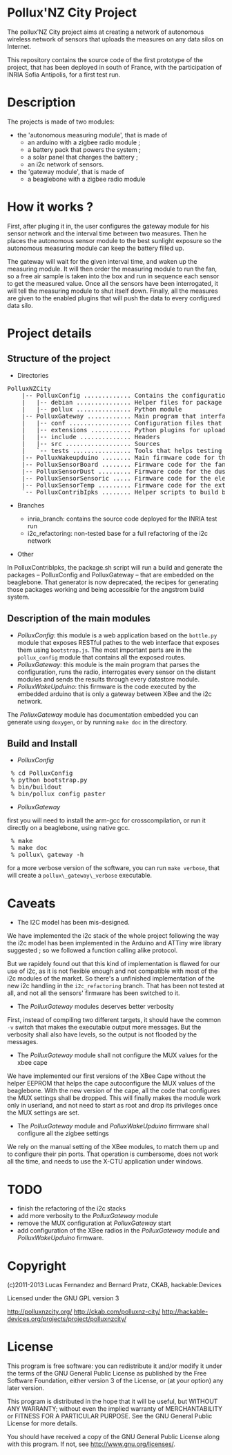 
Pollux'NZ City Project
======================

The pollux'NZ City project aims at creating a network of autonomous wireless network
of sensors that uploads the measures on any data silos on Internet.

This repository contains the source code of the first prototype of the project, that
has been deployed  in south of France, with the participation of INRIA Sofia Antipolis,
for a first test run.

Description
===========

The projects is made of two modules:
 * the 'autonomous measuring module', that is made of
   * an arduino with a zigbee radio module ;
   * a battery pack that powers the system ;
   * a solar panel that charges the battery ;
   * an i2c network of sensors.
 * the 'gateway module', that is made of
   * a beaglebone with a zigbee radio module

How it works ?
==============

First, after pluging it in, the user configures the gateway module for his sensor 
network and the interval time between two measures. Then he places the autonomous
sensor module to the best sunlight exposure so the autonomous measuring module can
keep the battery filled up.

The gateway will wait for the given interval time, and waken up the measuring module.
It will then order the measuring module to run the fan, so a free air sample is taken
into the box and run in sequence each sensor to get the measured value. Once all the
sensors have been interrogated, it will tell the measuring module to shut itself down.
Finally, all the measures are given to the enabled plugins that will push the data to
every configured data silo.

Project details
===============

Structure of the project
------------------------

 * Directories

<pre>
PolluxNZCity
    |-- PolluxConfig ............. Contains the configuration plugin (in python)
    |   |-- debian ............... Helper files for package generation
    |   |-- pollux ............... Python module
    |-- PolluxGateway ............ Main program that interfaces with the measuring modules
    |   |-- conf ................. Configuration files that are to be deployed in /etc
    |   |-- extensions ........... Python plugins for uploading data to data silos
    |   |-- include .............. Headers
    |   |-- src .................. Sources
    |   `-- tests ................ Tools that helps testing
    |-- PolluxWakeupduino ........ Main firmware code for the arduino in the measuring module
    |-- PolluxSensorBoard ........ Firmware code for the fan, temperature and noise board
    |-- PolluxSensorDust ......... Firmware code for the dust board
    |-- PolluxSensorSensoric ..... Firmware code for the electrochemical sensoric sensors board
    |-- PolluxSensorTemp ......... Firmware code for the external temperature sensor board
    `-- PolluxContribIpks ........ Helper scripts to build binary packages (for angstrom)
</pre>

 * Branches
   * inria_branch: contains the source code deployed for the INRIA test run
   * i2c_refactoring: non-tested base for a full refactoring of the i2c network

 * Other

In PolluxContribIpks, the package.sh script will run a build and generate the packages
– PolluxConfig and PolluxGateway – that are embedded on the beaglebone. That generator
is now deprecated, the recipes for generating those packages working and being accessible
for the angstrom build system.

Description of the main modules
-------------------------------

* _PolluxConfig_: this module is a web application based on the `bottle.py` module that
  exposes RESTful pathes to the web interface that exposes them using `bootstrap.js`.
  The most important parts are in the `pollux_config` module that contains all the exposed
  routes.
* _PolluxGateway_: this module is the main program that parses the configuration, runs 
  the radio, interrogates every sensor on the distant modules and sends the results
  through every datastore module.
* _PolluxWakeUpduino_: this firmware is the code executed by the embedded arduino that
  is only a gateway between XBee and the i2c network.

The _PolluxGateway_ module has documentation embedded you can generate using `doxygen`,
or by running `make doc` in the directory.

Build and Install
-----------------

* _PolluxConfig_

<pre>
 % cd PolluxConfig
 % python bootstrap.py
 % bin/buildout
 % bin/pollux_config_paster
</pre>

* _PolluxGateway_

first you will need to install the arm-gcc for crosscompilation, or run it directly
on a beaglebone, using native gcc.

<pre>
 % make
 % make doc
 % pollux\_gateway -h
</pre>

for a more verbose version of the software, you can run `make verbose`, that will
create a `pollux\_gateway\_verbose` executable.

Caveats
=======

* The I2C model has been mis-designed. 

We have implemented the i2c stack of the whole project following the way the i2c model
has been implemented in the Arduino and ATTiny wire library suggested ; so we followed
a function calling alike protocol.

But we rapidely found out that this kind of implementation is flawed for our use of 
i2c, as it is not flexible enough and not compatible with most of the i2c modules of
the market. So there's a unfinished implementation of the new i2c handling in the
`i2c_refactoring` branch. That has been not tested at all, and not all the sensors'
firmware has been switched to it.

* The _PolluxGateway_ modules deserves better verbosity

First, instead of compiling two different targets, it should have the common `-v`
switch that makes the executable output more messages. But the verbosity shall also
have levels, so the output is not flooded by the messages.

* The _PolluxGateway_ module shall not configure the MUX values for the xbee cape

We have implemented our first versions of the XBee Cape without the helper EEPROM
that helps the cape autoconfigure the MUX values of the beaglebone. With the new
version of the cape, all the code that configures the MUX settings shall be dropped.
This will finally makes the module work only in userland, and not need to start as
root and drop its privileges once the MUX settings are set.

* The _PolluxGateway_ module and _PolluxWakeUpduino_ firmware shall configure all the zigbee settings

We rely on the manual setting of the XBee modules, to match them up and to configure
their pin ports. That operation is cumbersome, does not work all the time, and needs
to use the X-CTU application under windows.

TODO
====

* finish the refactoring of the i2c stacks
* add more verbosity to the _PolluxGateway_ module
* remove the MUX configuration at _PolluxGateway_ start
* add configuration of the XBee radios in the _PolluxGateway_ module and
  _PolluxWakeUpduino_ firmware.

Copyright
=========

(c)2011-2013 Lucas Fernandez and Bernard Pratz, CKAB, hackable:Devices

Licensed under the GNU GPL version 3

http://polluxnzcity.org/
http://ckab.com/polluxnz-city/
http://hackable-devices.org/projects/project/polluxnzcity/

License
=======

This program is free software: you can redistribute it and/or modify
it under the terms of the GNU General Public License as published by
the Free Software Foundation, either version 3 of the License, or
(at your option) any later version.

This program is distributed in the hope that it will be useful,
but WITHOUT ANY WARRANTY; without even the implied warranty of
MERCHANTABILITY or FITNESS FOR A PARTICULAR PURPOSE.  See the
GNU General Public License for more details.

You should have received a copy of the GNU General Public License
along with this program.  If not, see <http://www.gnu.org/licenses/>.





